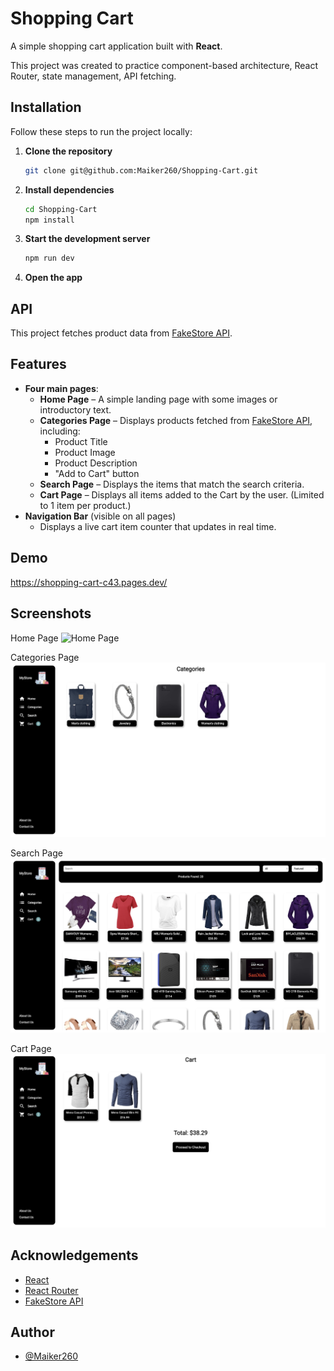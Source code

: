 
# Shopping Cart

A simple shopping cart application built with **React**.  

This project was created to practice component-based architecture, React Router, state management, API fetching.


## Installation

Follow these steps to run the project locally:

1. **Clone the repository**
   ```bash
   git clone git@github.com:Maiker260/Shopping-Cart.git
   ```

2. **Install dependencies**
   ```bash
   cd Shopping-Cart
   npm install
   ```

3. **Start the development server**
   ```bash
   npm run dev
   ```

4. **Open the app** 
    
## API

This project fetches product data from [FakeStore API](https://fakestoreapi.com/).


## Features

- **Four main pages**:
  - **Home Page** – A simple landing page with some images or introductory text.
  - **Categories Page** – Displays products fetched from [FakeStore API](https://fakestoreapi.com/), including:
    - Product Title
    - Product Image
    - Product Description
    - "Add to Cart" button
  - **Search Page** – Displays the items that match the search criteria.
  - **Cart Page** – Displays all items added to the Cart by the user. (Limited to 1 item per product.)
- **Navigation Bar** (visible on all pages)
  - Displays a live cart item counter that updates in real time.


## Demo

https://shopping-cart-c43.pages.dev/


## Screenshots

Home Page
![Home Page](public/images/screenshots/Home.png)


Categories Page
![Shop Page](public/images/screenshots/Categories.png)


Search Page
![Search Page](public/images/screenshots/Search.png)


Cart Page
![Cart Page](public/images/screenshots/Cart.png)


## Acknowledgements

- [React](https://react.dev/)
- [React Router](https://reactrouter.com/)
- [FakeStore API](https://fakestoreapi.com/)


## Author

- [@Maiker260](https://github.com/Maiker260)